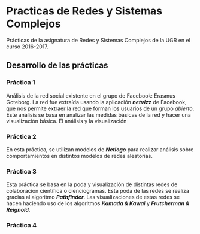 # Practicas de Redes y Sistemas Complejos
Prácticas de la asignatura de Redes y Sistemas Complejos de la UGR en el curso 2016-2017.

## Desarrollo de las prácticas

### Práctica 1

Análisis de la red social existente en el grupo de Facebook: Erasmus Goteborg. La red fue extraída usando la aplicación ___netvizz___ de Facebook, que nos permite extraer la red que forman los usuarios de un grupo _abierto_. Este análisis se basa en analizar las medidas básicas de la red y hacer una visualización básica. El análisis y la visualización 

### Práctica 2

En esta práctica, se utilizan modelos de ___Netlogo___ para realizar análisis sobre comportamientos en distintos modelos de redes aleatorias. 

### Práctica 3

Esta práctica se basa en la poda y visualización de distintas redes de colaboración científica o cienciogramas. Esta poda de las redes se realiza gracias al algoritmo ___Pathfinder___. Las visualizaciones de estas redes se hacen haciendo uso de los algoritmos ___Kamada & Kawai___ y ___Frutcherman & Reignold___. 

### Práctica 4

